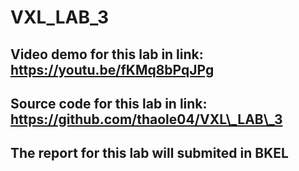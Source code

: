 # VXL_LAB_3

## Video demo for this lab in link: https://youtu.be/fKMq8bPqJPg

## Source code for this lab in link: https://github.com/thaole04/VXL\_LAB\_3

## The report for this lab will submited in BKEL
